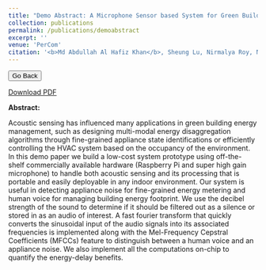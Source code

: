 ```yaml
---
title: "Demo Abstract: A Microphone Sensor based System for Green Building Applications"
collection: publications
permalink: /publications/demoabstract
excerpt: ''
venue: 'PerCom'
citation: '<b>Md Abdullah Al Hafiz Khan</b>, Sheung Lu, Nirmalya Roy, Nilavra Pathak. <i>Pervasive Computing and Communication Workshops (PerCom Workshops), 2015 IEEE International Conference. Louis, Missouri.</i> '
---
```


<script>
function goBack() {
  window.history.back()
}
</script>

<button onclick="goBack()">Go Back</button>

[Download PDF](https://ahafizk.github.io/files/demoabstract.pdf)

<b>Abstract:</b>

Acoustic sensing has influenced many applications
in green building energy management, such as
designing multi-modal energy disaggregation algorithms
through fine-grained appliance state identifications or
efficiently controlling the HVAC system based on the occupancy
of the environment. In this demo paper we build a
low-cost system prototype using off-the-shelf commercially
available hardware (Raspberry Pi and super high gain
microphone) to handle both acoustic sensing and its processing
that is portable and easily deployable in any indoor
environment. Our system is useful in detecting appliance
noise for fine-grained energy metering and human voice
for managing building energy footprint. We use the decibel
strength of the sound to determine if it should be filtered
out as a silence or stored in as an audio of interest. A
fast fourier transform that quickly converts the sinusoidal
input of the audio signals into its associated frequencies
is implemented along with the Mel-Frequency Cepstral
Coefficients (MFCCs) feature to distinguish between a
human voice and an appliance noise. We also implement
all the computations on-chip to quantify the energy-delay
benefits.